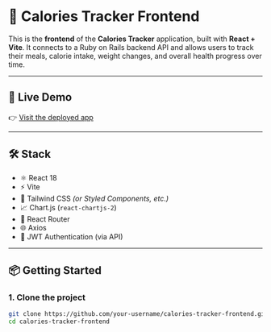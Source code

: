 # 🥗 Calories Tracker Frontend

This is the **frontend** of the **Calories Tracker** application, built with **React + Vite**. It connects to a Ruby on Rails backend API and allows users to track their meals, calorie intake, weight changes, and overall health progress over time.

---

## 🔗 Live Demo

👉 [Visit the deployed app](https://your-deployed-frontend-url.com)

---

## 🛠️ Stack

- ⚛️ React 18
- ⚡ Vite
- 🎨 Tailwind CSS *(or Styled Components, etc.)*
- 📈 Chart.js (`react-chartjs-2`)
- 🧭 React Router
- 🌐 Axios
- 🔐 JWT Authentication (via API)

---

## 📦 Getting Started

### 1. Clone the project

```bash
git clone https://github.com/your-username/calories-tracker-frontend.git
cd calories-tracker-frontend
